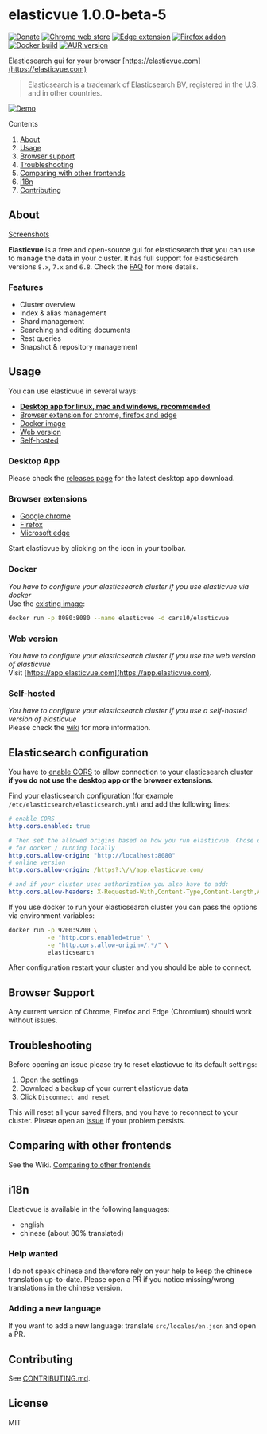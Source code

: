 # elasticvue 1.0.0-beta-5

[![Donate](https://img.shields.io/badge/Donate-PayPal-green.svg)](https://www.paypal.com/donate?hosted_button_id=65GDZCZTUBVRL)
[![Chrome web store](https://img.shields.io/chrome-web-store/v/hkedbapjpblbodpgbajblpnlpenaebaa?label=chrome%20extension)](https://chrome.google.com/webstore/detail/elasticvue/hkedbapjpblbodpgbajblpnlpenaebaa)
[![Edge extension](https://img.shields.io/badge/dynamic/json?label=microsoft%20edge%20add-on&query=%24.version&url=https%3A%2F%2Fmicrosoftedge.microsoft.com%2Faddons%2Fgetproductdetailsbycrxid%2Fgeifniocjfnfilcbeloeidajlfmhdlgo)](https://microsoftedge.microsoft.com/addons/detail/geifniocjfnfilcbeloeidajlfmhdlgo)
[![Firefox addon](https://img.shields.io/amo/v/elasticvue?label=firefox%20add-on)](https://addons.mozilla.org/en-US/firefox/addon/elasticvue/)
[![Docker build](https://img.shields.io/docker/image-size/cars10/elasticvue)](https://hub.docker.com/r/cars10/elasticvue)
[![AUR version](https://img.shields.io/aur/version/elasticvue-bin?label=UNOFFICIAL%20aur)](https://aur.archlinux.org/packages/elasticvue-bin)

Elasticsearch gui for your browser [https://elasticvue.com](https://elasticvue.com)

> Elasticsearch is a trademark of Elasticsearch BV, registered in the U.S. and in other countries.

[![Demo](http://static.cars10k.de/demo.gif)](http://static.cars10k.de/demo.gif)

Contents

1. [About](#about)
2. [Usage](#usage)
3. [Browser support](#browser-support)
4. [Troubleshooting](#troubleshooting)
5. [Comparing with other frontends](#comparing-with-other-frontends)
7. [i18n](#i18n)
8. [Contributing](#contributing)

## About

[Screenshots](https://elasticvue.com/features)

**Elasticvue** is a free and open-source gui for elasticsearch that you can use to manage the data in your cluster.
It has full support for elasticsearch versions `8.x`, `7.x` and `6.8`. Check
the [FAQ](https://github.com/cars10/elasticvue/wiki/FAQ) for more details.

### Features

* Cluster overview
* Index & alias management
* Shard management
* Searching and editing documents
* Rest queries
* Snapshot & repository management

## Usage

You can use elasticvue in several ways:

* [**Desktop app for linux, mac and windows, recommended**](#desktop-app)
* [Browser extension for chrome, firefox and edge](#browser-extensions)
* [Docker image](#docker)
* [Web version](#web-version)
* [Self-hosted](#self-hosted)

### Desktop App

Please check the [releases page](https://github.com/cars10/elasticvue/releases) for the latest desktop app download.

### Browser extensions

* [Google chrome](https://chrome.google.com/webstore/detail/elasticvue/hkedbapjpblbodpgbajblpnlpenaebaa)
* [Firefox](https://addons.mozilla.org/en-US/firefox/addon/elasticvue/)
* [Microsoft edge](https://microsoftedge.microsoft.com/addons/detail/geifniocjfnfilcbeloeidajlfmhdlgo)

Start elasticvue by clicking on the icon in your toolbar.

### Docker

*You have to configure your elasticsearch cluster if you use elasticvue via docker*  
Use the [existing image](https://hub.docker.com/r/cars10/elasticvue):

```bash
docker run -p 8080:8080 --name elasticvue -d cars10/elasticvue
```

### Web version

*You have to configure your elasticsearch cluster if you use the web version of elasticvue*  
Visit [https://app.elasticvue.com](https://app.elasticvue.com).

### Self-hosted

*You have to configure your elasticsearch cluster if you use a self-hosted version of elasticvue*  
Please check the [wiki](https://github.com/cars10/elasticvue/wiki/Building-Elasticvue) for more information.

## Elasticsearch configuration

You have to [enable CORS](https://www.elastic.co/guide/en/elasticsearch/reference/current/modules-network.html) to allow
connection to your elasticsearch cluster **if you do not use the desktop app or the browser extensions**.

Find your elasticsearch configuration (for example `/etc/elasticsearch/elasticsearch.yml`) and add the following lines:

```yaml
# enable CORS
http.cors.enabled: true

# Then set the allowed origins based on how you run elasticvue. Chose only one:
# for docker / running locally
http.cors.allow-origin: "http://localhost:8080"
# online version
http.cors.allow-origin: /https?:\/\/app.elasticvue.com/

# and if your cluster uses authorization you also have to add:
http.cors.allow-headers: X-Requested-With,Content-Type,Content-Length,Authorization
```

If you use docker to run your elasticsearch cluster you can pass the options via environment variables:

```bash
docker run -p 9200:9200 \
           -e "http.cors.enabled=true" \
           -e "http.cors.allow-origin=/.*/" \
           elasticsearch
```

After configuration restart your cluster and you should be able to connect.

## Browser Support

Any current version of Chrome, Firefox and Edge (Chromium) should work without issues.

## Troubleshooting

Before opening an issue please try to reset elasticvue to its default settings:

1. Open the settings
2. Download a backup of your current elasticvue data
3. Click `Disconnect and reset`

This will reset all your saved filters, and you have to reconnect to your cluster. Please open
an [issue](https://github.com/cars10/elasticvue/issues/new/choose) if your problem persists.

## Comparing with other frontends

See the Wiki. [Comparing to other frontends](https://github.com/cars10/elasticvue/wiki/Comparing-to-other-frontends)

## i18n

Elasticvue is available in the following languages:

* english
* chinese (about 80% translated)

### Help wanted

I do not speak chinese and therefore rely on your help to keep the chinese translation up-to-date. Please open a PR if
you notice missing/wrong translations in the chinese version.

### Adding a new language

If you want to add a new language: translate `src/locales/en.json` and open a PR.

## Contributing

See [CONTRIBUTING.md](CONTRIBUTING.md).

## License

MIT